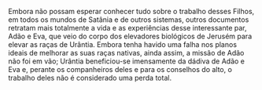 ﻿Embora não possam esperar conhecer tudo sobre o trabalho desses Filhos, em todos os mundos de Satânia e de outros sistemas, outros documentos retratam mais totalmente a vida e as experiências desse interessante par, Adão e Eva, que veio do corpo dos elevadores biológicos de Jerusém para elevar as raças de Urântia. Embora tenha havido uma falha nos planos ideais de melhorar as suas raças nativas, ainda assim, a missão de Adão não foi em vão; Urântia beneficiou-se imensamente da dádiva de Adão e Eva e, perante os companheiros deles e para os conselhos do alto, o trabalho deles não é considerado uma perda total.